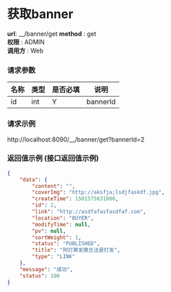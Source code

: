 获取banner
=======

**url**: __/banner/get
**method** : get  
**权限** : ADMIN  
**调用方** : Web

### 请求参数
|     名称  	 |  类型   | 是否必填  |             说明                                                   |
|------------|--------|----------|-------------------------------------------------------------------|
| id     | int    | Y        | bannerId  	                                                       |                                               
                                             

### 请求示例
http://localhost:8090/__/banner/get?bannerId=2

### 返回值示例 (接口返回值示例)

```json
{
    "data": {
        "content": "",
        "coverImg": "http://aksfja;lsdjfaskdf.jpg",
        "createTime": 1501575631000,
        "id": 2,
        "link": "http://asdfafasfasdfaf.com",
        "location": "BUYER",
        "modifyTime": null,
        "pv": null,
        "sortWeight": 1,
        "status": "PUBLISHED",
        "title": "阿打算发撒旦法是打发",
        "type": "LINK"
    },
    "message": "成功",
    "status": 100
}
```